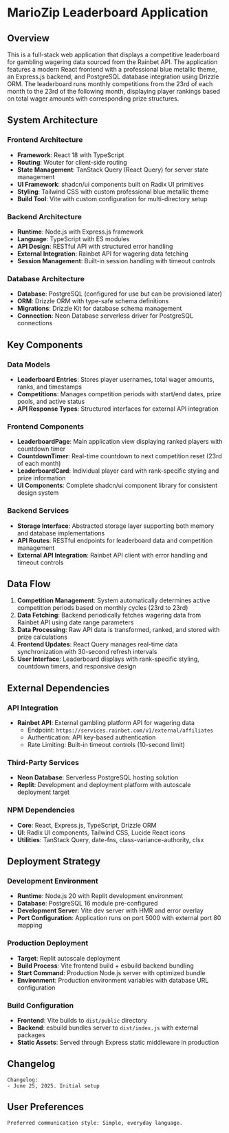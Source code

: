 # MarioZip Leaderboard Application

## Overview

This is a full-stack web application that displays a competitive leaderboard for gambling wagering data sourced from the Rainbet API. The application features a modern React frontend with a professional blue metallic theme, an Express.js backend, and PostgreSQL database integration using Drizzle ORM. The leaderboard runs monthly competitions from the 23rd of each month to the 23rd of the following month, displaying player rankings based on total wager amounts with corresponding prize structures.

## System Architecture

### Frontend Architecture
- **Framework**: React 18 with TypeScript
- **Routing**: Wouter for client-side routing
- **State Management**: TanStack Query (React Query) for server state management
- **UI Framework**: shadcn/ui components built on Radix UI primitives
- **Styling**: Tailwind CSS with custom professional blue metallic theme
- **Build Tool**: Vite with custom configuration for multi-directory setup

### Backend Architecture
- **Runtime**: Node.js with Express.js framework
- **Language**: TypeScript with ES modules
- **API Design**: RESTful API with structured error handling
- **External Integration**: Rainbet API for wagering data fetching
- **Session Management**: Built-in session handling with timeout controls

### Database Architecture
- **Database**: PostgreSQL (configured for use but can be provisioned later)
- **ORM**: Drizzle ORM with type-safe schema definitions
- **Migrations**: Drizzle Kit for database schema management
- **Connection**: Neon Database serverless driver for PostgreSQL connections

## Key Components

### Data Models
- **Leaderboard Entries**: Stores player usernames, total wager amounts, ranks, and timestamps
- **Competitions**: Manages competition periods with start/end dates, prize pools, and active status
- **API Response Types**: Structured interfaces for external API integration

### Frontend Components
- **LeaderboardPage**: Main application view displaying ranked players with countdown timer
- **CountdownTimer**: Real-time countdown to next competition reset (23rd of each month)
- **LeaderboardCard**: Individual player card with rank-specific styling and prize information
- **UI Components**: Complete shadcn/ui component library for consistent design system

### Backend Services
- **Storage Interface**: Abstracted storage layer supporting both memory and database implementations
- **API Routes**: RESTful endpoints for leaderboard data and competition management
- **External API Integration**: Rainbet API client with error handling and timeout controls

## Data Flow

1. **Competition Management**: System automatically determines active competition periods based on monthly cycles (23rd to 23rd)
2. **Data Fetching**: Backend periodically fetches wagering data from Rainbet API using date range parameters
3. **Data Processing**: Raw API data is transformed, ranked, and stored with prize calculations
4. **Frontend Updates**: React Query manages real-time data synchronization with 30-second refresh intervals
5. **User Interface**: Leaderboard displays with rank-specific styling, countdown timers, and responsive design

## External Dependencies

### API Integration
- **Rainbet API**: External gambling platform API for wagering data
  - Endpoint: `https://services.rainbet.com/v1/external/affiliates`
  - Authentication: API key-based authentication
  - Rate Limiting: Built-in timeout controls (10-second limit)

### Third-Party Services
- **Neon Database**: Serverless PostgreSQL hosting solution
- **Replit**: Development and deployment platform with autoscale deployment target

### NPM Dependencies
- **Core**: React, Express.js, TypeScript, Drizzle ORM
- **UI**: Radix UI components, Tailwind CSS, Lucide React icons
- **Utilities**: TanStack Query, date-fns, class-variance-authority, clsx

## Deployment Strategy

### Development Environment
- **Runtime**: Node.js 20 with Replit development environment
- **Database**: PostgreSQL 16 module pre-configured
- **Development Server**: Vite dev server with HMR and error overlay
- **Port Configuration**: Application runs on port 5000 with external port 80 mapping

### Production Deployment
- **Target**: Replit autoscale deployment
- **Build Process**: Vite frontend build + esbuild backend bundling
- **Start Command**: Production Node.js server with optimized bundle
- **Environment**: Production environment variables with database URL configuration

### Build Configuration
- **Frontend**: Vite builds to `dist/public` directory
- **Backend**: esbuild bundles server to `dist/index.js` with external packages
- **Static Assets**: Served through Express static middleware in production

## Changelog

```
Changelog:
- June 25, 2025. Initial setup
```

## User Preferences

```
Preferred communication style: Simple, everyday language.
```